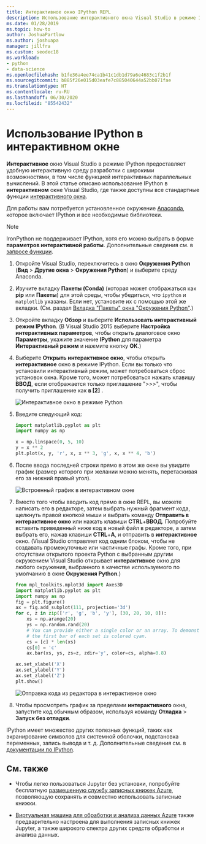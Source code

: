 ```yaml
---
title: Интерактивное окно IPython REPL
description: Использование интерактивного окна Visual Studio в режиме IPython для интерактивной среды разработки с широкими возможностями, в том числе функцией интерактивных параллельных вычислений.
ms.date: 01/28/2019
ms.topic: how-to
author: JoshuaPartlow
ms.author: joshuapa
manager: jillfra
ms.custom: seodec18
ms.workload:
- python
- data-science
ms.openlocfilehash: b1fe36a4ee74ca1b41c1db1d79a6e4683c1f2b1f
ms.sourcegitcommit: b885f26e015d03eafe7c885040644a52bb071fae
ms.translationtype: HT
ms.contentlocale: ru-RU
ms.lasthandoff: 06/30/2020
ms.locfileid: "85542432"
---
```

# <a name="use-ipython-in-the-interactive-window"></a>Использование IPython в интерактивном окне

**Интерактивное** окно Visual Studio в режиме IPython предоставляет удобную интерактивную среду разработки с широкими возможностями, в том числе функцией интерактивных параллельных вычислений. В этой статье описано использование IPython в **интерактивном** окне Visual Studio, где также доступны все стандартные функции [интерактивного окна](python-interactive-repl-in-visual-studio.md).

Для работы вам потребуется установленное окружение [Anaconda](https://www.continuum.io), которое включает IPython и все необходимые библиотеки.

> [!Note]
> IronPython не поддерживает IPython, хотя его можно выбрать в форме **параметров интерактивной работы**. Дополнительные сведения см. в [запросе функции](https://github.com/Microsoft/PTVS/issues/84).

1. Откройте Visual Studio, переключитесь в окно **Окружения Python** (**Вид** > **Другие окна** > **Окружения Python**) и выберите среду Anaconda.

2. Изучите вкладку **Пакеты (Conda)** (которая может отображаться как **pip** или **Пакеты**) для этой среды, чтобы убедиться, что `ipython` и `matplotlib` указаны. Если нет, установите их с помощью этой же вкладки. (См. раздел [Вкладка "Пакеты" окна "Окружения Python"](python-environments-window-tab-reference.md).)

3. Откройте вкладку **Обзор** и выберите **Использовать интерактивный режим IPython**. (В Visual Studio 2015 выберите **Настройка интерактивных параметров**, чтобы открыть диалоговое окно **Параметры**, укажите значение **IPython** для параметра **Интерактивный режим** и нажмите кнопку **ОК**.)

4. Выберите **Открыть интерактивное окно**, чтобы открыть **интерактивное** окно в режиме IPython. Если вы только что установили интерактивный режим, может потребоваться сброс установок окна. Кроме того, может потребоваться нажать клавишу **ВВОД**, если отображается только приглашение ">>>", чтобы получить приглашение как **в [2]** .

    ![Интерактивное окно в режиме Python](media/ipython-repl-03.png)

5. Введите следующий код:

   ```python
   import matplotlib.pyplot as plt
   import numpy as np

   x = np.linspace(0, 5, 10)
   y = x ** 2
   plt.plot(x, y, 'r', x, x ** 3, 'g', x, x ** 4, 'b')
   ```

6. После ввода последней строки прямо в этом же окне вы увидите график (размер которого при желании можно менять, перетаскивая его за нижний правый угол).

    ![Встроенный график в интерактивном окне](media/ipython-repl-04.png)

7. Вместо того чтобы вводить код прямо в окне REPL, вы можете написать его в редакторе, затем выбрать нужный фрагмент кода, щелкнуть правой кнопкой мыши и выбрать команду **Отправить в интерактивное окно** или нажать клавиши **CTRL**+**ВВОД**. Попробуйте вставить приведенный ниже код в новый файл в редакторе, а затем выбрать его, нажав клавиши **CTRL**+**A**, и отправить в **интерактивное** окно. (Visual Studio отправляет код одним блоком, чтобы не создавать промежуточные или частичные графы. Кроме того, при отсутствии открытого проекта Python с выбранным другим окружением Visual Studio открывает **интерактивное** окно для любого окружения, выбранного в качестве используемого по умолчанию в окне **Окружения Python**.)

    ```python
    from mpl_toolkits.mplot3d import Axes3D
    import matplotlib.pyplot as plt
    import numpy as np
    fig = plt.figure()
    ax = fig.add_subplot(111, projection='3d')
    for c, z in zip(['r', 'g', 'b', 'y'], [30, 20, 10, 0]):
        xs = np.arange(20)
        ys = np.random.rand(20)
        # You can provide either a single color or an array. To demonstrate this,
        # the first bar of each set is colored cyan.
        cs = [c] * len(xs)
        cs[0] = 'c'
        ax.bar(xs, ys, zs=z, zdir='y', color=cs, alpha=0.8)

    ax.set_xlabel('X')
    ax.set_ylabel('Y')
    ax.set_zlabel('Z')
    plt.show()
    ```

    ![Отправка кода из редактора в интерактивное окно](media/ipython-repl-05.png)

8. Чтобы просмотреть график за пределами **интерактивного** окна, запустите код обычным образом, используя команду **Отладка** > **Запуск без отладки**.

IPython имеет множество других полезных функций, таких как экранирование символов для системной оболочки, подстановка переменных, запись вывода и т. д. Дополнительные сведения см. в [документации по IPython](https://ipython.org/documentation.html).

## <a name="see-also"></a>См. также

- Чтобы легко пользоваться Jupyter без установки, попробуйте бесплатную [размещенную службу записных книжек Azure](https://notebooks.azure.com/), позволяющую сохранять и совместно использовать записные книжки.

- [Виртуальная машина для обработки и анализа данных Azure](/azure/machine-learning/data-science-virtual-machine/overview) также предварительно настроена для выполнения записных книжек Jupyter, а также широкого спектра других средств обработки и анализа данных.

